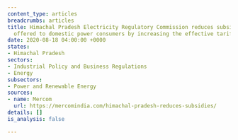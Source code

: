 ```yaml
---
content_type: articles
breadcrumbs: articles
title: Himachal Pradesh Electricity Regulatory Commission reduces subsidies being
  offered to domestic power consumers by increasing the effective tariffs
date: 2020-08-18 04:00:00 +0000
states:
- Himachal Pradesh
sectors:
- Industrial Policy and Business Regulations
- Energy
subsectors:
- Power and Renewable Energy
sources:
- name: Mercom
  url: https://mercomindia.com/himachal-pradesh-reduces-subsidies/
details: []
is_analysis: false

---
```


